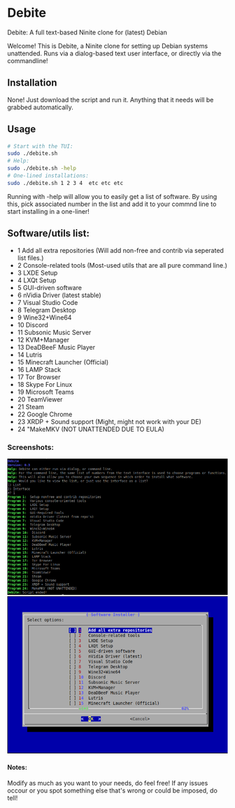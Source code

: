 # Debite
Debite: A full text-based Ninite clone for (latest) Debian

Welcome! This is Debite, a Ninite clone for setting up Debian systems unattended.
Runs via a dialog-based text user interface, or directly via the commandline!

## Installation

None! Just download the script and run it. Anything that it needs will be grabbed automatically.

## Usage

```bash
# Start with the TUI:
sudo ./debite.sh 
# Help:
sudo ./debite.sh -help
# One-lined installations:
sudo ./debite.sh 1 2 3 4  etc etc etc
```
Running with -help will allow you to easily get a list of software. 
By using this, pick associated number in the list and add it to your commnd line to start installing in a one-liner!

## Software/utils list:

* 1 Add all extra repositories (Will add non-free and contrib via seperated list files.)
* 2 Console-related tools (Most-used utils that are all pure command line.)
* 3 LXDE Setup
* 4 LXQt Setup
* 5 GUI-driven software
* 6 nVidia Driver (latest stable)
* 7 Visual Studio Code
* 8 Telegram Desktop
* 9 Wine32+Wine64
* 10 Discord
* 11 Subsonic Music Server
* 12 KVM+Manager
* 13 DeaDBeeF Music Player
* 14 Lutris
* 15 Minecraft Launcher (Official)
* 16 LAMP Stack
* 17 Tor Browser
* 18 Skype For Linux
* 19 Microsoft Teams
* 20 TeamViewer
* 21 Steam
* 22 Google Chrome
* 23 XRDP + Sound support (Might, might not work with your DE)
* 24 "MakeMKV (NOT UNATTENDED DUE TO EULA)

### Screenshots:

![Help Screenshot](/Screenshots/help.png?raw=true "Help")
![Text User Interface Screenshot](/Screenshots/tui.png?raw=true "Text User Interface")

#### Notes:

Modify as much as you want to your needs, do feel free!
If any issues occour or you spot something else that's wrong or could be imposed, do tell!

